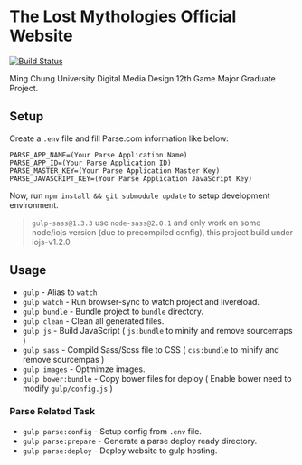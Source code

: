 The Lost Mythologies Official Website
===

[![Build Status](https://travis-ci.org/elct9620/TLM-Website.svg?branch=master)](https://travis-ci.org/elct9620/TLM-Website)

Ming Chung University Digital Media Design 12th Game Major Graduate Project.

Setup
---

Create a `.env` file and fill Parse.com information like below:

```
PARSE_APP_NAME=(Your Parse Application Name)
PARSE_APP_ID=(Your Parse Application ID)
PARSE_MASTER_KEY=(Your Parse Application Master Key)
PARSE_JAVASCRIPT_KEY=(Your Parse Application JavaScript Key)
```

Now, run `npm install && git submodule update` to setup development environment.

> `gulp-sass@1.3.3` use `node-sass@2.0.1` and only work on some node/iojs version (due to precompiled config), this project build under iojs-v1.2.0

Usage
---

* `gulp` - Alias to `watch`
* `gulp watch` - Run browser-sync to watch project and livereload.
* `gulp bundle` - Bundle project to `bundle` directory.
* `gulp clean` - Clean all generated files.
* `gulp js` - Build JavaScript ( `js:bundle` to minify and remove sourcemaps )
* `gulp sass` - Compild Sass/Scss file to CSS ( `css:bundle` to minify and remove sourcempas )
* `gulp images` - Optmimze images.
* `gulp bower:bundle` - Copy bower files for deploy ( Enable bower need to modify `gulp/config.js` )

### Parse Related Task

* `gulp parse:config` - Setup config from `.env` file.
* `gulp parse:prepare` - Generate a parse deploy ready directory.
* `gulp parse:deploy` - Deploy website to gulp hosting.
